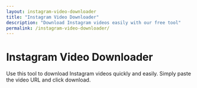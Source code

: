 ```yaml
---
layout: instagram-video-downloader
title: "Instagram Video Downloader"
description: "Download Instagram videos easily with our free tool"
permalink: /instagram-video-downloader/
---
```


# Instagram Video Downloader

Use this tool to download Instagram videos quickly and easily. Simply paste the video URL and click download.
